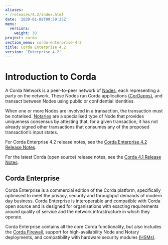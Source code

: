 ```yaml
---
aliases:
- /releases/4.2/index.html
date: '2020-01-08T09:59:25Z'
menu:
  versions:
    weight: 30
project: corda
section_menu: corda-enterprise-4-2
title: Corda Enterprise 4.2
version: 'Enterprise 4.2'
---
```


# Introduction to Corda

A Corda Network is a peer-to-peer network of [Nodes](corda-nodes-index.md), each representing a party on the network.
These Nodes run Corda applications [(CorDapps)](building-a-cordapp-index.md), and transact between Nodes using public or
confidential identities.

When one or more Nodes are involved in a transaction, the transaction must be notarised. [Notaries](running-a-notary.md) are a specialised type
of Node that provides uniqueness consensus by attesting that, for a given transaction, it has not already signed other
transactions that consumes any of the proposed transaction’s input states.

For Corda Enterprise 4.2 release notes, see the [Corda Enterprise 4.2 Release Notes](release-notes-enterprise.md).

For the latest Corda (open source) release notes, see the [Corda 4.1 Release Notes](../../corda-os/4.1/release-notes.md).

## Corda Enterprise

Corda Enterprise is a commercial edition of the Corda platform, specifically optimised to meet the privacy, security and
throughput demands of modern day business. Corda Enterprise is interoperable and compatible with Corda open source and
is designed for organisations with exacting requirements around quality of service and the network infrastructure in
which they operate.

Corda Enterprise contains all the core Corda functionality, but also includes the [Corda Firewall](corda-firewall-component.md),
support for high-availability Node and Notary deployments, and compatibility with hardware security modules [(HSMs)](cryptoservice-configuration.md).

